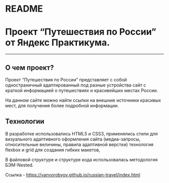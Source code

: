 # README

# Проект “Путешествия по России” от Яндекс Практикума.

---

## О чем проект?

Проект “Путешествия по России” представляет с собой одностраничный адаптированный под разные устройства сайт с краткой информацией о путешествиях и красивейших местах России.

На данном сайте  можно найти ссылки на внешние источники красивых мест, для получения более подробной информации.

## Технологии

В разработке использовались HTML5 и CSS3, применялись стили для визуального адаптивного оформления сайта (медиа-запросы, относительные величины, правила адаптивной верстки) технология flexbox и grid для создания гибких макетов, 

В файловой структуре и структуре кода использовалась методология БЭМ-Nested.

Ссылка - https://vanvorobyov.github.io/russian-travel/index.html
